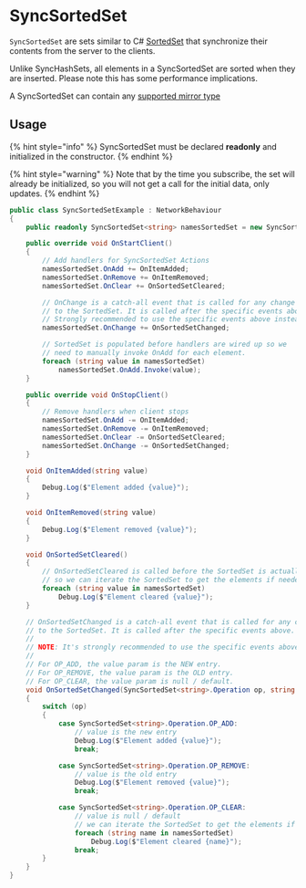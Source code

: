 # SyncSortedSet

`SyncSortedSet` are sets similar to C# [SortedSet](https://docs.microsoft.com/en-us/dotnet/api/system.collections.generic.sortedset-1) that synchronize their contents from the server to the clients.

Unlike SyncHashSets, all elements in a SyncSortedSet are sorted when they are inserted. Please note this has some performance implications.

A SyncSortedSet can contain any [supported mirror type](../data-types.md)

## Usage <a href="#usage" id="usage"></a>

{% hint style="info" %}
SyncSortedSet must be declared **readonly** and initialized in the constructor.
{% endhint %}

{% hint style="warning" %}
Note that by the time you subscribe, the set will already be initialized, so you will not get a call for the initial data, only updates.
{% endhint %}

```csharp
public class SyncSortedSetExample : NetworkBehaviour
{
    public readonly SyncSortedSet<string> namesSortedSet = new SyncSortedSet<string>();

    public override void OnStartClient()
    {
        // Add handlers for SyncSortedSet Actions
        namesSortedSet.OnAdd += OnItemAdded;
        namesSortedSet.OnRemove += OnItemRemoved;
        namesSortedSet.OnClear += OnSortedSetCleared;

        // OnChange is a catch-all event that is called for any change
        // to the SortedSet. It is called after the specific events above.
        // Strongly recommended to use the specific events above instead!
        namesSortedSet.OnChange += OnSortedSetChanged;

        // SortedSet is populated before handlers are wired up so we
        // need to manually invoke OnAdd for each element.
        foreach (string value in namesSortedSet)
            namesSortedSet.OnAdd.Invoke(value);
    }

    public override void OnStopClient()
    {
        // Remove handlers when client stops
        namesSortedSet.OnAdd -= OnItemAdded;
        namesSortedSet.OnRemove -= OnItemRemoved;
        namesSortedSet.OnClear -= OnSortedSetCleared;
        namesSortedSet.OnChange -= OnSortedSetChanged;
    }

    void OnItemAdded(string value)
    {
        Debug.Log($"Element added {value}");
    }

    void OnItemRemoved(string value)
    {
        Debug.Log($"Element removed {value}");
    }

    void OnSortedSetCleared()
    {
        // OnSortedSetCleared is called before the SortedSet is actually cleared
        // so we can iterate the SortedSet to get the elements if needed.
        foreach (string value in namesSortedSet)
            Debug.Log($"Element cleared {value}");
    }

    // OnSortedSetChanged is a catch-all event that is called for any change
    // to the SortedSet. It is called after the specific events above.
    //
    // NOTE: It's strongly recommended to use the specific events above instead!
    //
    // For OP_ADD, the value param is the NEW entry.
    // For OP_REMOVE, the value param is the OLD entry.
    // For OP_CLEAR, the value param is null / default.
    void OnSortedSetChanged(SyncSortedSet<string>.Operation op, string value)
    {
        switch (op)
        {
            case SyncSortedSet<string>.Operation.OP_ADD:
                // value is the new entry
                Debug.Log($"Element added {value}");
                break;

            case SyncSortedSet<string>.Operation.OP_REMOVE:
                // value is the old entry
                Debug.Log($"Element removed {value}");
                break;

            case SyncSortedSet<string>.Operation.OP_CLEAR:
                // value is null / default
                // we can iterate the SortedSet to get the elements if needed.
                foreach (string name in namesSortedSet)
                    Debug.Log($"Element cleared {name}");
                break;
        }
    }
}
```
